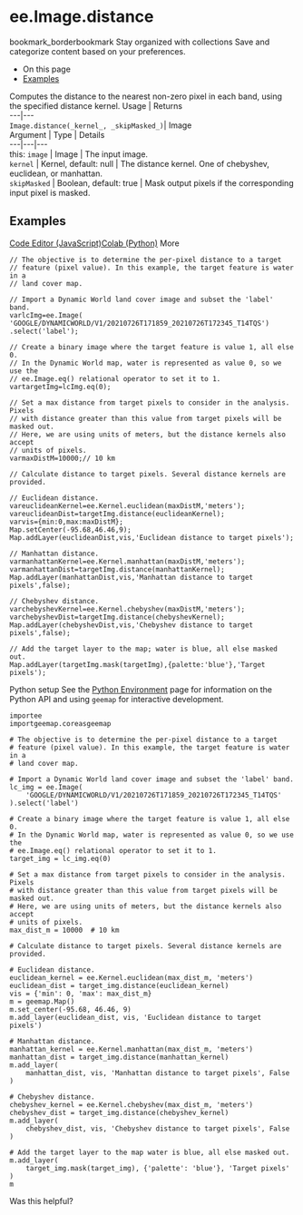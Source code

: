  
#  ee.Image.distance
bookmark_borderbookmark Stay organized with collections  Save and categorize content based on your preferences.
  * On this page
  * [Examples](https://developers.google.com/earth-engine/apidocs/ee-image-distance#examples)


Computes the distance to the nearest non-zero pixel in each band, using the specified distance kernel.
Usage | Returns  
---|---  
`Image.distance(_kernel_, _skipMasked_)`|  Image  
Argument | Type | Details  
---|---|---  
this: `image` | Image | The input image.  
`kernel` | Kernel, default: null | The distance kernel. One of chebyshev, euclidean, or manhattan.  
`skipMasked` | Boolean, default: true | Mask output pixels if the corresponding input pixel is masked.  
## Examples
[Code Editor (JavaScript)](https://developers.google.com/earth-engine/apidocs/ee-image-distance#code-editor-javascript-sample)[Colab (Python)](https://developers.google.com/earth-engine/apidocs/ee-image-distance#colab-python-sample) More
```
// The objective is to determine the per-pixel distance to a target
// feature (pixel value). In this example, the target feature is water in a
// land cover map.

// Import a Dynamic World land cover image and subset the 'label' band.
varlcImg=ee.Image(
'GOOGLE/DYNAMICWORLD/V1/20210726T171859_20210726T172345_T14TQS')
.select('label');

// Create a binary image where the target feature is value 1, all else 0.
// In the Dynamic World map, water is represented as value 0, so we use the
// ee.Image.eq() relational operator to set it to 1.
vartargetImg=lcImg.eq(0);

// Set a max distance from target pixels to consider in the analysis. Pixels
// with distance greater than this value from target pixels will be masked out.
// Here, we are using units of meters, but the distance kernels also accept
// units of pixels.
varmaxDistM=10000;// 10 km

// Calculate distance to target pixels. Several distance kernels are provided.

// Euclidean distance.
vareuclideanKernel=ee.Kernel.euclidean(maxDistM,'meters');
vareuclideanDist=targetImg.distance(euclideanKernel);
varvis={min:0,max:maxDistM};
Map.setCenter(-95.68,46.46,9);
Map.addLayer(euclideanDist,vis,'Euclidean distance to target pixels');

// Manhattan distance.
varmanhattanKernel=ee.Kernel.manhattan(maxDistM,'meters');
varmanhattanDist=targetImg.distance(manhattanKernel);
Map.addLayer(manhattanDist,vis,'Manhattan distance to target pixels',false);

// Chebyshev distance.
varchebyshevKernel=ee.Kernel.chebyshev(maxDistM,'meters');
varchebyshevDist=targetImg.distance(chebyshevKernel);
Map.addLayer(chebyshevDist,vis,'Chebyshev distance to target pixels',false);

// Add the target layer to the map; water is blue, all else masked out.
Map.addLayer(targetImg.mask(targetImg),{palette:'blue'},'Target pixels');
```
Python setup
See the [ Python Environment](https://developers.google.com/earth-engine/guides/python_install) page for information on the Python API and using `geemap` for interactive development.
```
importee
importgeemap.coreasgeemap
```
```
# The objective is to determine the per-pixel distance to a target
# feature (pixel value). In this example, the target feature is water in a
# land cover map.

# Import a Dynamic World land cover image and subset the 'label' band.
lc_img = ee.Image(
    'GOOGLE/DYNAMICWORLD/V1/20210726T171859_20210726T172345_T14TQS'
).select('label')

# Create a binary image where the target feature is value 1, all else 0.
# In the Dynamic World map, water is represented as value 0, so we use the
# ee.Image.eq() relational operator to set it to 1.
target_img = lc_img.eq(0)

# Set a max distance from target pixels to consider in the analysis. Pixels
# with distance greater than this value from target pixels will be masked out.
# Here, we are using units of meters, but the distance kernels also accept
# units of pixels.
max_dist_m = 10000  # 10 km

# Calculate distance to target pixels. Several distance kernels are provided.

# Euclidean distance.
euclidean_kernel = ee.Kernel.euclidean(max_dist_m, 'meters')
euclidean_dist = target_img.distance(euclidean_kernel)
vis = {'min': 0, 'max': max_dist_m}
m = geemap.Map()
m.set_center(-95.68, 46.46, 9)
m.add_layer(euclidean_dist, vis, 'Euclidean distance to target pixels')

# Manhattan distance.
manhattan_kernel = ee.Kernel.manhattan(max_dist_m, 'meters')
manhattan_dist = target_img.distance(manhattan_kernel)
m.add_layer(
    manhattan_dist, vis, 'Manhattan distance to target pixels', False
)

# Chebyshev distance.
chebyshev_kernel = ee.Kernel.chebyshev(max_dist_m, 'meters')
chebyshev_dist = target_img.distance(chebyshev_kernel)
m.add_layer(
    chebyshev_dist, vis, 'Chebyshev distance to target pixels', False
)

# Add the target layer to the map water is blue, all else masked out.
m.add_layer(
    target_img.mask(target_img), {'palette': 'blue'}, 'Target pixels'
)
m
```

Was this helpful?
